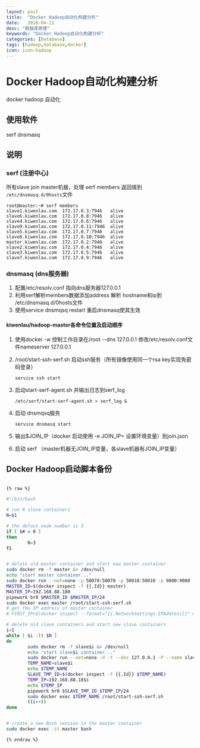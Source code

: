 ```yaml
---
layout: post
title:  "Docker Hadoop自动化构建分析"
date:   2016-04-11
desc: "数据库原理"
keywords: "Docker Hadoop自动化构建分析"
categories: [Database]
tags: [hadoop,database,docker]
icon: icon-hadoop
---
```


# Docker Hadoop自动化构建分析

docker hadoop 自动化

## 使用软件 

serf dnsmasq

## 说明

### serf (注册中心)

所有slave join master机器，处理 serf members 返回值到 `/etc/dnsmasq.d/0hosts`文件

```
root@master:~# serf members
slave1.kiwenlau.com  172.17.0.3:7946   alive  
slave6.kiwenlau.com  172.17.0.8:7946   alive  
slave4.kiwenlau.com  172.17.0.6:7946   alive  
slave9.kiwenlau.com  172.17.0.11:7946  alive  
slave5.kiwenlau.com  172.17.0.7:7946   alive  
slave8.kiwenlau.com  172.17.0.10:7946  alive  
master.kiwenlau.com  172.17.0.2:7946   alive  
slave2.kiwenlau.com  172.17.0.4:7946   alive  
slave3.kiwenlau.com  172.17.0.5:7946   alive  
slave7.kiwenlau.com  172.17.0.9:7946   alive
```



### dnsmasq (dns服务器)

1. 配置/etc/resolv.conf 指向dns服务器127.0.0.1
2. 利用serf解析members数据添加address 解析 hostname和ip到 /etc/dnsmasq.d/0hosts文件
3. 使用service dnsmqsq restart 重启dnsmasq使其生效

#### kiwenlau/hadoop-master各命令位置及启动顺序

1. 使用docker -w 控制工作目录在/root --dns 127.0.0.1 修改/etc/resolv.conf文件nameserver 127.0.0.1 

2. /root/start-ssh-serf.sh 启动ssh服务（所有镜像使用同一个rsa key实现免密码登录）

	```
	service ssh start
	```
	
3. 启动start-serf-agent.sh 并输出日志到serf_log

	```
	/etc/serf/start-serf-agent.sh > serf_log &
	```
	
4. 启动 dnsmqsq服务

	```
	service dnsmasq start
	```
	
5. 输出$JOIN_IP（docker 启动使用 -e JOIN_IP=  设置环境变量）到join.json
6. 启动 serf
（master机器无JOIN_IP变量，各slave机器有JOIN_IP变量）



## Docker Hadoop启动脚本备份


```bash

{% raw %}

#!/bin/bash

# run N slave containers
N=$1

# the defaut node number is 3
if [ $# = 0 ]
then
        N=3
fi


# delete old master container and start new master container
sudo docker rm -f master &> /dev/null
echo "start master container..."
sudo docker run --net=none -p 50070:50070 -p 50010:50010 -p 9000:9000 -d -t --dns 127.0.0.1 -P --name master -h master.kiwenlau.com -w /root kiwenlau/hadoop-master:0.1.0 /bin/bash &> /dev/null
MASTER_ID=$(docker inspect -f {{.Id}} master)
MASTER_IP=192.168.88.180
pipework br0 $MASTER_ID $MASTER_IP/24
sudo docker exec master /root/start-ssh-serf.sh
# get the IP address of master container
# FIRST_IP=$(docker inspect --format="{{.NetworkSettings.IPAddress}}" master)

# delete old slave containers and start new slave containers
i=1
while [ $i -lt $N ]
do
        sudo docker rm -f slave$i &> /dev/null
        echo "start slave$i container..."
        sudo docker run --net=none -d -t --dns 127.0.0.1 -P --name slave$i -h slave$i.kiwenlau.com -e JOIN_IP=$MASTER_IP kiwenlau/hadoop-slave:0.1.0 /bin/bash &> /dev/null
        TEMP_NAME=slave$i
        echo $TEMP_NAME
        SLAVE_TMP_ID=$(docker inspect -f {{.Id}} $TEMP_NAME)
        TEMP_IP=192.168.88.18$i
        echo $TEMP_IP
        pipework br0 $SLAVE_TMP_ID $TEMP_IP/24
        sudo docker exec $TEMP_NAME /root/start-ssh-serf.sh
        ((i++))
done


# create a new Bash session in the master container
sudo docker exec -it master bash

{% endraw %}
```


